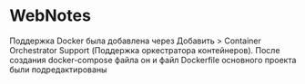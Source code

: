 # WebNotes
Поддержка Docker была добавлена через Добавить > Container Orchestrator Support (Поддержка оркестратора контейнеров).
После создания docker-compose файла он и файл Dockerfile основного проекта были подредактированы 
